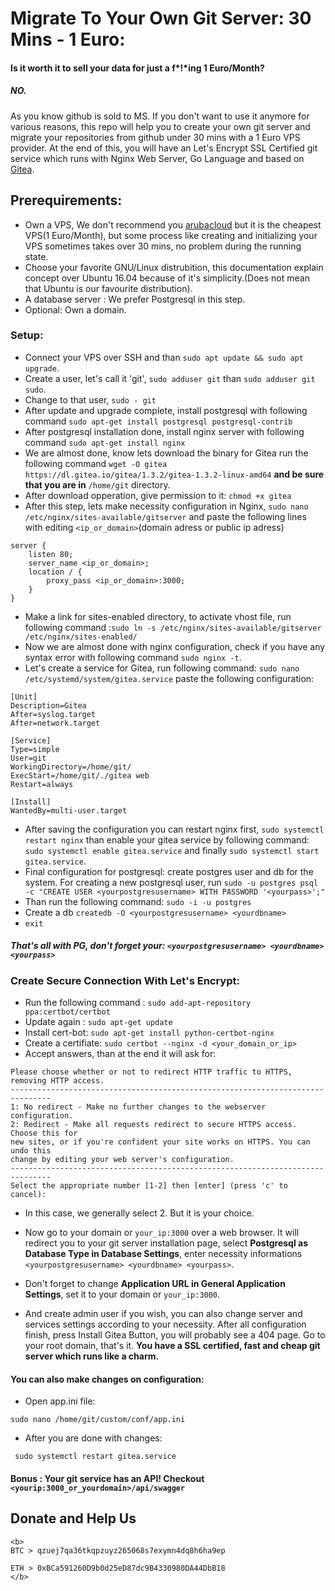 # Migrate To Your Own Git Server: 30 Mins - 1 Euro:
#### Is it worth it to sell your data for just a f*!*ing 1 Euro/Month?
##### NO.

As you know github is sold to MS. If you don't want to use it anymore for various reasons, this repo will help you to create your own git server and migrate your repositories from github under 30 mins with a 1 Euro VPS provider. At the end of this, you will have an Let's Encrypt SSL Certified git service which runs with Nginx Web Server, Go Language and based on [Gitea](https://gitea.io/en-US/). 

## Prerequirements:
- Own a VPS, We don't recommend you [arubacloud](https://www.arubacloud.com/) but it is the cheapest VPS(1 Euro/Month), but some process like creating and initializing your VPS sometimes takes over 30 mins, no problem during the running state. 
- Choose your favorite GNU/Linux distrubition, this documentation explain concept over Ubuntu 16.04 because of it's simplicity.(Does not mean that Ubuntu is our favourite distribution).
- A database server : We prefer Postgresql in this step.
- Optional: Own a domain.

### Setup:

- Connect your VPS over SSH and than `sudo apt update && sudo apt upgrade`.
- Create a user, let's call it 'git', `sudo adduser git` than `sudo adduser git sudo`.  
- Change to that user, `sudo - git`
- After update and upgrade complete, install postgresql with following command `sudo apt-get install postgresql postgresql-contrib` 
- After postgresql installation done, install nginx server with following command `sudo apt-get install nginx` 
- We are almost done, know lets download the binary for Gitea run the following command `wget -O gitea https://dl.gitea.io/gitea/1.3.2/gitea-1.3.2-linux-amd64` **and be sure that you are in** `/home/git` directory.
- After download opperation, give permission to it: `chmod +x gitea` 
- After this step, lets make necessity configuration in Nginx, `sudo nano /etc/nginx/sites-available/gitserver` and paste the following lines with editing `<ip_or_domain>`(domain adress or public ip adress) 


```
server {
    listen 80;
    server_name <ip_or_domain>;
    location / {
        proxy_pass <ip_or_domain>:3000;
    }
}
```

- Make a link for sites-enabled directory, to activate vhost file, run following command :`sudo ln -s /etc/nginx/sites-available/gitserver  /etc/nginx/sites-enabled/`
- Now we are almost done with nginx configuration, check if you have any syntax error with following command `sudo nginx -t`.
- Let's create a service for Gitea, run following command: `sudo nano /etc/systemd/system/gitea.service` paste the following configuration:

```
[Unit]
Description=Gitea
After=syslog.target
After=network.target

[Service]
Type=simple
User=git
WorkingDirectory=/home/git/
ExecStart=/home/git/./gitea web
Restart=always

[Install]
WantedBy=multi-user.target
```

- After saving the configuration you can restart nginx first, `sudo systemctl restart nginx` than enable your gitea service by following command: `sudo systemctl enable gitea.service` and finally `sudo systemctl start gitea.service`. 
- Final configuration for postgresql: create postgres user and db for the system. For creating a new postgresql user,  run `sudo -u postgres psql -c "CREATE USER <yourpostgresusername> WITH PASSWORD '<yourpass>';"` 
- Than run the following command: `sudo -i -u postgres`
- Create a db `createdb -O <yourpostgresusername> <yourdbname>`
- `exit`

##### That's all with PG, don't forget your: `<yourpostgresusername> <yourdbname> <yourpass>`


### Create Secure Connection With Let's Encrypt:

- Run the following command : `sudo add-apt-repository ppa:certbot/certbot`
- Update again : `sudo apt-get update`
- Install cert-bot: `sudo apt-get install python-certbot-nginx`
- Create a certifiate: `sudo certbot --nginx -d <your_domain_or_ip>`  
- Accept answers, than at the end it will ask for:


```
Please choose whether or not to redirect HTTP traffic to HTTPS, removing HTTP access.
-------------------------------------------------------------------------------
1: No redirect - Make no further changes to the webserver configuration.
2: Redirect - Make all requests redirect to secure HTTPS access. Choose this for
new sites, or if you're confident your site works on HTTPS. You can undo this
change by editing your web server's configuration.
-------------------------------------------------------------------------------
Select the appropriate number [1-2] then [enter] (press 'c' to cancel):

```

- In this case, we generally select 2. But it is your choice.


- Now go to your domain or `your_ip:3000` over a web browser. It will redirect you to your git server installation page, select **Postgresql as Database Type in Database Settings**, enter necessity informations `<yourpostgresusername> <yourdbname> <yourpass>`.
- Don't forget to change **Application URL in General Application Settings**, set it to your domain or `your_ip:3000`.
- And create admin user if you wish, you can also change server and services settings according to your necessity. After all configuration finish, press Install Gitea Button, you will probably see a 404 page. Go to your root domain, that's it. **You have a SSL certified, fast and cheap git server which runs like a charm.**

#### You can also make changes on configuration: 

- Open app.ini file:

```
sudo nano /home/git/custom/conf/app.ini 
```

- After you are done with changes:

```
 sudo systemctl restart gitea.service 
```

#### Bonus : Your git service has an API! Checkout `<yourip:3000_or_yourdomain>/api/swagger`

## Donate and Help Us

```
<b>
BTC > qzuej7qa36tkqpzuyz265068s7exymn4dq8h6ha9ep

ETH > 0xBCa591260D9b0d25eD87dc9B4330980DA44DbB18
</b>
```

